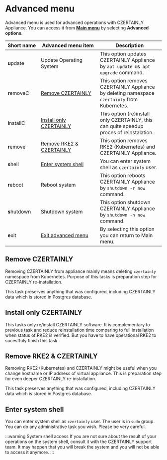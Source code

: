 # Advanced menu

Advanced menu is used for advanced operations with CZERTAINLY Appliance. You can access it from [**Main menu**](./main-menu) by selecting **Advanced options**.

| Short&nbsp;name | Advanced&nbsp;menu&nbsp;item                         | Description                                                                                  |
|-----------------|------------------------------------------------------|----------------------------------------------------------------------------------------------|
| **u**pdate      | Update Operating System                              | This option updates CZERTAINLY Appliance by `apt update && apt upgrade` command.             |
| **r**emoveC     | [Remove CZERTAINLY](#remove-czertainly)              | This option removes CZERTAINLY Appliance by deleting namespace `czertainly` from Kubernetes. |
| **i**nstallC    | [Install only CZERTAINLY](#install-only-czertainly)  | This option (re)install only CZERTAINLY, this can quite speedup proces of reinstalation.     |
| **r**emove      | [Remove RKE2 & CZERTAINLY](#remove-rke2--czertainly) | This option removes RKE2 (Kubernetes) and CZERTAINLY Appliance.                              |
| **s**hell       | [Enter system shell](#enter-system-shell)            | You can enter system shell as `czertainly` user.                                             |
| **r**eboot      | Reboot system                                        | This option reboots CZERTAINLY Appliance by `shutdown -r now` command.                       |
| **s**hutdown    | Shutdown system                                      | This option shutdown CZERTAINLY Appliance by `shutdown -h now` command.                      |
| **e**xit        | [Exit advanced menu](./main-menu)                    | By selecting this option you can return to Main menu.                                        |

## Remove CZERTAINLY

Removing CZERTAINLY from appliance mainly means deleting `czertainly` namespace from Kubernetes. Purpose of this tasks is preparation step for CZERTAINLY re-installation.

This task preserves anything that was configured, including CZERTAINLY data which is stored in Postgres database.

## Install only CZERTAINLY

This tasks only re/install CZERTAINLY software. It is complementary to previous task and reduce reinstallation time comparing to full installation when status of RKE2 is verified. But you have to have operational RKE2 to sucesffuly finish this task.

## Remove RKE2 & CZERTAINLY

Removing RKE2 (Kubernetes) and CZERTAINLY might be useful when you change hostname or IP address of virtual appliance. This is preparation step for even deeper CZERTAINLY re-installation.

This task preserves anything that was configured, including CZERTAINLY data which is stored in Postgres database.

## Enter system shell

You can enter system shell as `czertainly` user. The user is in `sudo` group. You can do any administrative task you wish. Please be very careful.

:::warning System shell access
If you are not sure about the result of your operations on the system shell, consult it with the CZERTAINLY support team. It may happen that you will break the system and you will not be able to access it anymore.
:::

